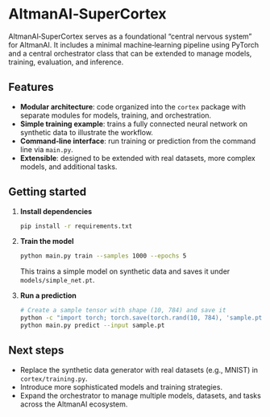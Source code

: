# AltmanAI‑SuperCortex

AltmanAI‑SuperCortex serves as a foundational “central nervous system” for AltmanAI. It includes a minimal machine‑learning pipeline using PyTorch and a central orchestrator class that can be extended to manage models, training, evaluation, and inference.

## Features

- **Modular architecture**: code organized into the `cortex` package with separate modules for models, training, and orchestration.
- **Simple training example**: trains a fully connected neural network on synthetic data to illustrate the workflow.
- **Command‑line interface**: run training or prediction from the command line via `main.py`.
- **Extensible**: designed to be extended with real datasets, more complex models, and additional tasks.

## Getting started

1. **Install dependencies**

   ```bash
   pip install -r requirements.txt
   ```

2. **Train the model**

   ```bash
   python main.py train --samples 1000 --epochs 5
   ```

   This trains a simple model on synthetic data and saves it under `models/simple_net.pt`.

3. **Run a prediction**

   ```bash
   # Create a sample tensor with shape (10, 784) and save it
   python -c "import torch; torch.save(torch.rand(10, 784), 'sample.pt')"
   python main.py predict --input sample.pt
   ```

## Next steps

- Replace the synthetic data generator with real datasets (e.g., MNIST) in `cortex/training.py`.
- Introduce more sophisticated models and training strategies.
- Expand the orchestrator to manage multiple models, datasets, and tasks across the AltmanAI ecosystem.
